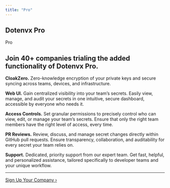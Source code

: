 ```yaml
---
title: "Pro"
---
```


<section class="w-full max-w-4xl lg:max-w-5xl mx-auto px-6 my-20 md:my-32">
  <div class="flex gap-3 h-full flex-col items-center justify-center">
    <div class="flex gap-1 text-center leading-relaxed my-1 items-center justify-center">
      <h1 class="text-center text-xl font-bold tracking-tight leading-none text-black dark:text-[#ECD53F]">Dotenvx <span class="hidden">Pro</span></h1>
      <div class="inline-block bg-[#ECD53F] text-black font-bold px-2 py-1 text-xl italic rounded-sm uppercase">Pro</div>
    </div>
    <h1 class="mb-5 text-center text-xl sm:text-2xl md:text-3xl lg:text-5xl font-bold tracking-tight text-zinc-950 dark:text-[#ECD53F]">Join 40+ companies trialing the added functionality of Dotenvx Pro.</h1>
    <div class="flex text-xl flex-col md:flex-row gap-4 md:gap-10 lg:gap-16">
      <div class="flex-1 flex flex-col gap-4 md:gap-8">
        <p>
          <strong>CloakZero.</strong>
          Zero-knowledge encryption of your private keys and secure syncing across teams, devices, and infrastructure.
        </p>
        <p>
          <strong>Web UI.</strong>
          Gain centralized visibility into your team’s secrets. Easily view, manage, and audit your secrets in one intuitive, secure dashboard, accessible by everyone who needs it.
        </p>
        <p>
          <strong>Access Controls.</strong>
          Set granular permissions to precisely control who can view, edit, or manage your team’s secrets. Ensure that only the right team members have the right level of access, every time.
        </p>
      </div>
      <div class="flex-1 flex flex-col gap-4 md:gap-8">
        <p>
          <strong>PR Reviews.</strong>
          Review, discuss, and manage secret changes directly within GitHub pull requests. Ensure transparency, collaboration, and auditability for every secret your team relies on.
        </p>
        <p>
          <strong>Support.</strong>
          Dedicated, priority support from our expert team. Get fast, helpful, and personalized assistance, tailored specifically to developer teams and your unique workflow.
        </p>
        <hr/>
        <a href="https://pro.dotenvx.com/signup" class="btn-dark w-full flex-none inline-block">
          <span class="hidden md:block">Sign Up Your Company ›</span>
        </a>
      </div>
    </div>
  </div>
</section>
